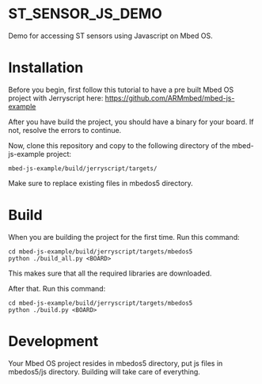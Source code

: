 # ST_SENSOR_JS_DEMO
Demo for accessing ST sensors using Javascript on Mbed OS.

# Installation
Before you begin, first follow this tutorial to have a pre built Mbed OS project with Jerryscript here: https://github.com/ARMmbed/mbed-js-example

After you have build the project, you should have a binary for your board. If not, resolve the errors to continue. 

Now, clone this repository and copy to the following directory of the mbed-js-example project:
```
mbed-js-example/build/jerryscript/targets/
```
Make sure to replace existing files in mbedos5 directory.

# Build
When you are building the project for the first time. Run this command:
```
cd mbed-js-example/build/jerryscript/targets/mbedos5
python ./build_all.py <BOARD>
```
This makes sure that all the required libraries are downloaded.

After that. Run this command:
```
cd mbed-js-example/build/jerryscript/targets/mbedos5
python ./build.py <BOARD>
```

# Development
Your Mbed OS project resides in mbedos5 directory, put js files in mbedos5/js directory. Building will take care of everything.
